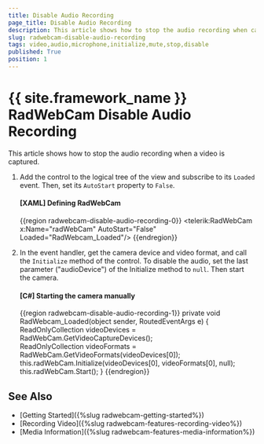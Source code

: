 ```yaml
---
title: Disable Audio Recording
page_title: Disable Audio Recording
description: This article shows how to stop the audio recording when capturing a video.
slug: radwebcam-disable-audio-recording
tags: video,audio,microphone,initialize,mute,stop,disable
published: True
position: 1
---
```


# {{ site.framework_name }} RadWebCam Disable Audio Recording

This article shows how to stop the audio recording when a video is captured.

1. Add the control to the logical tree of the view and subscribe to its `Loaded` event. Then, set its `AutoStart` property to `False`.

	#### __[XAML] Defining RadWebCam__
	{{region radwebcam-disable-audio-recording-0}}
		<telerik:RadWebCam x:Name="radWebCam" AutoStart="False" Loaded="RadWebcam_Loaded"/>
	{{endregion}}

2. In the event handler, get the camera device and video format, and call the `Initialize` method of the control. To disable the audio, set the last parameter ("audioDevice") of the Initialize method to `null`. Then start the camera.

	#### __[C#] Starting the camera manually__
	{{region radwebcam-disable-audio-recording-1}}
		private void RadWebcam_Loaded(object sender, RoutedEventArgs e)
		{	    
			ReadOnlyCollection<MediaFoundationDeviceInfo> videoDevices = RadWebCam.GetVideoCaptureDevices();            
			ReadOnlyCollection<MediaFoundationVideoFormatInfo> videoFormats = RadWebCam.GetVideoFormats(videoDevices[0]);
			this.radWebCam.Initialize(videoDevices[0], videoFormats[0], null);
			this.radWebCam.Start();
		}
	{{endregion}}

## See Also  
* [Getting Started]({%slug radwebcam-getting-started%})
* [Recording Video]({%slug radwebcam-features-recording-video%})
* [Media Information]({%slug radwebcam-features-media-information%})
